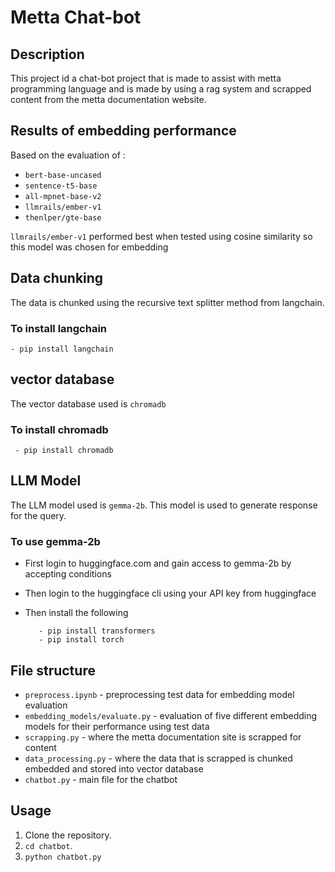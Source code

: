 # Metta Chat-bot

## Description
This project id a chat-bot project that is made to assist with metta programming language and is made by using a rag system and scrapped content from the metta documentation website.

## Results of embedding performance
Based on the evaluation of :
- `bert-base-uncased`
- `sentence-t5-base`
- `all-mpnet-base-v2`
- `llmrails/ember-v1`
- `thenlper/gte-base`

`llmrails/ember-v1` performed best when tested using cosine similarity so this model was chosen for embedding

## Data chunking
The data is chunked using the recursive text splitter method from langchain.
### To install langchain

    - pip install langchain

## vector database
The vector database used is `chromadb`
### To install chromadb

     - pip install chromadb

## LLM Model
The LLM model used is `gemma-2b`. This model is used to generate response for the query.
### To use gemma-2b
- First login to huggingface.com and gain access to gemma-2b by accepting conditions
- Then login to the huggingface cli using your API key from huggingface
- Then install the following
    
         - pip install transformers
         - pip install torch
## File structure
- `preprocess.ipynb` - preprocessing test data for embedding model evaluation
- `embedding_models/evaluate.py` - evaluation of five different embedding models for their performance using test data
- `scrapping.py` - where the metta documentation site is scrapped for content
- `data_processing.py` - where the data that is scrapped is chunked embedded and stored into vector database
- `chatbot.py` - main file for the chatbot



## Usage

1. Clone the repository.
2. `cd chatbot`.
3. `python chatbot.py`


